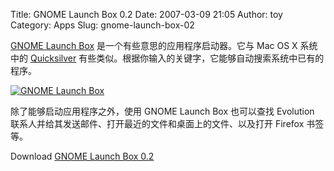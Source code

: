 Title: GNOME Launch Box 0.2
Date: 2007-03-09 21:05
Author: toy
Category: Apps
Slug: gnome-launch-box-02

[GNOME Launch
Box](http://developer.imendio.com/projects/gnome-launch-box)
是一个有些意思的应用程序启动器。它与 Mac OS X 系统中的
[Quicksilver](http://quicksilver.blacktree.com/)
有些类似。根据你输入的关键字，它能够自动搜索系统中已有的程序。

[![GNOME Launch
Box](http://i.linuxtoy.org/i/2007/03/gnome-launch-box_s.png)](http://i.linuxtoy.org/i/2007/03/gnome-launch-box.png)

除了能够启动应用程序之外，使用 GNOME Launch Box 也可以查找 Evolution
联系人并给其发送邮件、打开最近的文件和桌面上的文件、以及打开 Firefox
书签等。

Download [GNOME Launch Box
0.2](http://ftp.imendio.com/pub/imendio/gnome-launch-box/src/gnome-launch-box-0.2.tar.gz)
